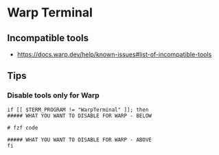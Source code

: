 # Warp Terminal

## Incompatible tools

- https://docs.warp.dev/help/known-issues#list-of-incompatible-tools

## Tips

### Disable tools only for Warp

```shell
if [[ $TERM_PROGRAM != "WarpTerminal" ]]; then
##### WHAT YOU WANT TO DISABLE FOR WARP - BELOW

# fzf code

##### WHAT YOU WANT TO DISABLE FOR WARP - ABOVE
fi
```
